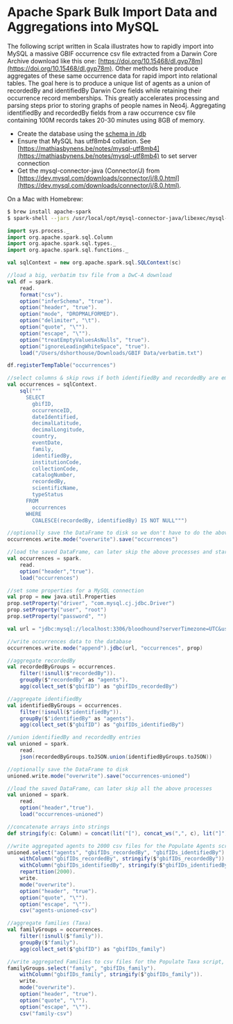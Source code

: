 # Apache Spark Bulk Import Data and Aggregations into MySQL

The following script written in Scala illustrates how to rapidly import into MySQL a massive GBIF occurrence csv file extracted from a Darwin Core Archive download like this one: [https://doi.org/10.15468/dl.gyp78m](https://doi.org/10.15468/dl.gyp78m). Other methods here produce aggregates of these same occurrence data for rapid import into relational tables. The goal here is to produce a unique list of agents as a union of recordedBy and identifiedBy Darwin Core fields while retaining their occurrence record memberships. This greatly accelerates processing and parsing steps prior to storing graphs of people names in Neo4j. Aggregating identifiedBy and recordedBy fields from a raw occurrence csv file containing 100M records takes 20-30 minutes using 8GB of memory.

- Create the database using the [schema in /db](db/bloodhound.sql)
- Ensure that MySQL has utf8mb4 collation. See [https://mathiasbynens.be/notes/mysql-utf8mb4](https://mathiasbynens.be/notes/mysql-utf8mb4) to set server connection
- Get the mysql-connector-java (Connector/J) from [https://dev.mysql.com/downloads/connector/j/8.0.html](https://dev.mysql.com/downloads/connector/j/8.0.html).

On a Mac with Homebrew:

```bash
$ brew install apache-spark
$ spark-shell --jars /usr/local/opt/mysql-connector-java/libexec/mysql-connector-java-8.0.12.jar --driver-memory 8G
```

```scala
import sys.process._
import org.apache.spark.sql.Column
import org.apache.spark.sql.types._
import org.apache.spark.sql.functions._

val sqlContext = new org.apache.spark.sql.SQLContext(sc)

//load a big, verbatim tsv file from a DwC-A download
val df = spark.
    read.
    format("csv").
    option("inferSchema", "true").
    option("header", "true").
    option("mode", "DROPMALFORMED").
    option("delimiter", "\t").
    option("quote", "\"").
    option("escape", "\"").
    option("treatEmptyValuesAsNulls", "true").
    option("ignoreLeadingWhiteSpace", "true").
    load("/Users/dshorthouse/Downloads/GBIF Data/verbatim.txt")

df.registerTempTable("occurrences")

//select columns & skip rows if both identifiedBy and recordedBy are empty
val occurrences = sqlContext.
    sql("""
      SELECT 
        gbifID,
        occurrenceID,
        dateIdentified,
        decimalLatitude,
        decimalLongitude,
        country,
        eventDate,
        family,
        identifiedBy,
        institutionCode,
        collectionCode,
        catalogNumber,
        recordedBy,
        scientificName,
        typeStatus 
      FROM 
        occurrences 
      WHERE 
        COALESCE(recordedBy, identifiedBy) IS NOT NULL""")

//optionally save the DataFrame to disk so we don't have to do the above again
occurrences.write.mode("overwrite").save("occurrences")

//load the saved DataFrame, can later skip the above processes and start from here
val occurrences = spark.
    read.
    option("header","true").
    load("occurrences")

//set some properties for a MySQL connection
val prop = new java.util.Properties
prop.setProperty("driver", "com.mysql.cj.jdbc.Driver")
prop.setProperty("user", "root")
prop.setProperty("password", "")

val url = "jdbc:mysql://localhost:3306/bloodhound?serverTimezone=UTC&useSSL=false"

//write occurrences data to the database
occurrences.write.mode("append").jdbc(url, "occurrences", prop)

//aggregate recordedBy
val recordedByGroups = occurrences.
    filter(!isnull($"recordedBy")).
    groupBy($"recordedBy" as "agents").
    agg(collect_set($"gbifID") as "gbifIDs_recordedBy")

//aggregate identifiedBy
val identifiedByGroups = occurrences.
    filter(!isnull($"identifiedBy")).
    groupBy($"identifiedBy" as "agents").
    agg(collect_set($"gbifID") as "gbifIDs_identifiedBy")

//union identifiedBy and recordedBy entries
val unioned = spark.
    read.
    json(recordedByGroups.toJSON.union(identifiedByGroups.toJSON))

//optionally save the DataFrame to disk
unioned.write.mode("overwrite").save("occurrences-unioned")

//load the saved DataFrame, can later skip all the above processes
val unioned = spark.
    read.
    option("header","true").
    load("occurrences-unioned")

//concatenate arrays into strings
def stringify(c: Column) = concat(lit("["), concat_ws(",", c), lit("]"))

//write aggregated agents to 2000 csv files for the Populate Agents script, /bin/populate_agents.rb
unioned.select("agents", "gbifIDs_recordedBy", "gbifIDs_identifiedBy").
    withColumn("gbifIDs_recordedBy", stringify($"gbifIDs_recordedBy")).
    withColumn("gbifIDs_identifiedBy", stringify($"gbifIDs_identifiedBy")).
    repartition(2000).
    write.
    mode("overwrite").
    option("header", "true").
    option("quote", "\"").
    option("escape", "\"").
    csv("agents-unioned-csv")

//aggregate families (Taxa)
val familyGroups = occurrences.
    filter(!isnull($"family")).
    groupBy($"family").
    agg(collect_set($"gbifID") as "gbifIDs_family")

//write aggregated Families to csv files for the Populate Taxa script, /bin/populate_taxa.rb
familyGroups.select("family", "gbifIDs_family").
    withColumn("gbifIDs_family", stringify($"gbifIDs_family")).
    write.
    mode("overwrite").
    option("header", "true").
    option("quote", "\"").
    option("escape", "\"").
    csv("family-csv")
